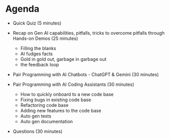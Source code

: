 # Agenda

- Quick Quiz (5 minutes)

- Recap on Gen AI capabilities, pitfalls, tricks to overcome pitfalls through Hands-on Demos (25 minutes)
  - Filling the blanks
  - AI fudges facts
  - Gold in gold out, garbage in garbage out
  - the feedback loop
- Pair Programming with AI Chatbots - ChatGPT & Gemini (30 minutes)
- Pair Programming with AI Coding Assistants (30 minutes)
  - How to quickly onboard to a new code base
  - Fixing bugs in existing code base
  - Refactoring code base
  - Adding new features to the code base
  - Auto gen tests
  - Auto gen documentation
- Questions (30 minutes)
